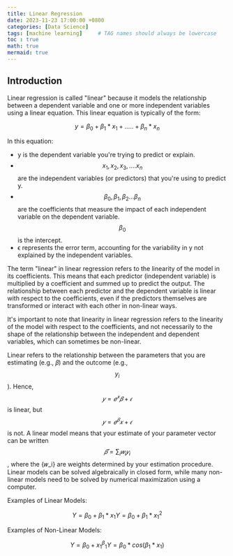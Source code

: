 ```yaml
---
title: Linear Regression
date: 2023-11-23 17:00:00 +0800
categories: [Data Science]
tags: [machine learning]     # TAG names should always be lowercase
toc : true
math: true
mermaid: true
---
```


## Introduction

Linear regression is called "linear" because it models the relationship between a dependent variable and one or more independent variables using a linear equation. This linear equation is typically of the form:

$$ 
y=\beta_0 + \beta_1 * x_1 + .....+ \beta_n * x_n 
$$

In this equation:
- y is the dependent variable you're trying to predict or explain.
- $$ x_1, x_2, x_3,....x_n $$ are the independent variables (or predictors) that you're using to predict y.  
- $$ \beta_0, \beta_1, \beta_2... \beta_n $$ are the coefficients that measure the impact of each independent variable on the dependent variable. $$ \beta_0 $$ is the intercept.
- ϵ represents the error term, accounting for the variability in y not explained by the independent variables.

The term "linear" in linear regression refers to the linearity of the model in its coefficients. This means that each predictor (independent variable) is multiplied by a coefficient and summed up to predict the output. The relationship between each predictor and the dependent variable is linear with respect to the coefficients, even if the predictors themselves are transformed or interact with each other in non-linear ways.

It's important to note that linearity in linear regression refers to the linearity of the model with respect to the coefficients, and not necessarily to the shape of the relationship between the independent and dependent variables, which can sometimes be non-linear.

Linear refers to the relationship between the parameters that you are estimating (e.g., 𝛽) and the outcome (e.g., $$ y_i $$). Hence, $$ 𝑦=𝑒^𝑥 𝛽+𝜖 $$ is linear, but $$ 𝑦=𝑒^𝛽 𝑥+𝜖 $$ is not. A linear model means that your estimate of your parameter vector can be written $$ 𝛽̂ =\sum_{i}𝑤_i 𝑦_i $$
, where the {𝑤_i} are weights determined by your estimation procedure. Linear models can be solved algebraically in closed form, while many non-linear models need to be solved by numerical maximization using a computer.

Examples of Linear Models:

$$
Y = \beta_0 + \beta_1 * x_1
Y = \beta_0 + \beta_1 * x_1 ^2
$$

Examples of Non-Linear Models:

$$
Y = \beta_0 + x_1 ^ \beta_1
Y = \beta_0 * cos(\beta_1 * x_1)
$$






